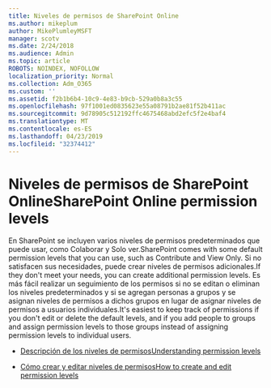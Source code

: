 ```yaml
---
title: Niveles de permisos de SharePoint Online
ms.author: mikeplum
author: MikePlumleyMSFT
manager: scotv
ms.date: 2/24/2018
ms.audience: Admin
ms.topic: article
ROBOTS: NOINDEX, NOFOLLOW
localization_priority: Normal
ms.collection: Adm_O365
ms.custom: ''
ms.assetid: f2b1b6b4-10c9-4e83-b9cb-529a0b8a3c55
ms.openlocfilehash: 97f1001ed0835623e55a08791b2ae81f52b411ac
ms.sourcegitcommit: 9d78905c512192ffc4675468abd2efc5f2e4baf4
ms.translationtype: MT
ms.contentlocale: es-ES
ms.lasthandoff: 04/23/2019
ms.locfileid: "32374412"
---
```

# <a name="sharepoint-online-permission-levels"></a><span data-ttu-id="489b9-102">Niveles de permisos de SharePoint Online</span><span class="sxs-lookup"><span data-stu-id="489b9-102">SharePoint Online permission levels</span></span>

<span data-ttu-id="489b9-103">En SharePoint se incluyen varios niveles de permisos predeterminados que puede usar, como Colaborar y Solo ver.</span><span class="sxs-lookup"><span data-stu-id="489b9-103">SharePoint comes with some default permission levels that you can use, such as Contribute and View Only.</span></span> <span data-ttu-id="489b9-104">Si no satisfacen sus necesidades, puede crear niveles de permisos adicionales.</span><span class="sxs-lookup"><span data-stu-id="489b9-104">If they don't meet your needs, you can create additional permission levels.</span></span> <span data-ttu-id="489b9-105">Es más fácil realizar un seguimiento de los permisos si no se editan o eliminan los niveles predeterminados y si se agregan personas a grupos y se asignan niveles de permisos a dichos grupos en lugar de asignar niveles de permisos a usuarios individuales.</span><span class="sxs-lookup"><span data-stu-id="489b9-105">It's easiest to keep track of permissions if you don't edit or delete the default levels, and if you add people to groups and assign permission levels to those groups instead of assigning permission levels to individual users.</span></span>
  
- [<span data-ttu-id="489b9-106">Descripción de los niveles de permisos</span><span class="sxs-lookup"><span data-stu-id="489b9-106">Understanding permission levels</span></span>](https://go.microsoft.com/fwlink/?linkid=867071)
    
- [<span data-ttu-id="489b9-107">Cómo crear y editar niveles de permisos</span><span class="sxs-lookup"><span data-stu-id="489b9-107">How to create and edit permission levels</span></span>](https://go.microsoft.com/fwlink/?linkid=867072)
    

